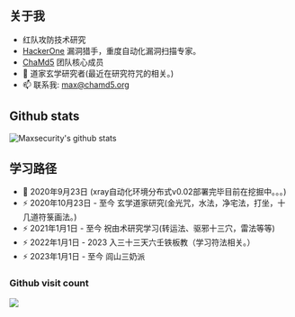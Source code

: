 ## 关于我

- 红队攻防技术研究
- [HackerOne](https://hackerone.com/maxsecurity) 漏洞猎手，重度自动化漏洞扫描专家。
- [ChaMd5](http://www.chamd5.org/) 团队核心成员
- 🌱 道家玄学研究者(最近在研究符咒的相关。)
- 📫 联系我: max@chamd5.org

## Github stats
![Maxsecurity's github stats](https://github-readme-stats.vercel.app/api?username=Maxsecurity&count_private=true&show_icons=true)

## 学习路径
- 🔭 2020年9月23日 (xray自动化环境分布式v0.02部署完毕目前在挖掘中。。。)
- ⚡ 2020年10月23日 - 至今 玄学道家研究(金光咒，水法，净宅法，打坐，十几道符箓画法。)
- ⚡ 2021年1月1日 - 至今 祝由术研究学习(转运法、驱邪十三穴，雷法等等)
- ⚡ 2022年1月1日 - 2023 入三十三天六壬铁板教（学习符法相关。）
- ⚡ 2023年1月1日 - 至今 闾山三奶派
### Github visit count
<p align="left"> 
  <img src="https://profile-counter.glitch.me/Maxsecurity/count.svg" /><br>
</p>
